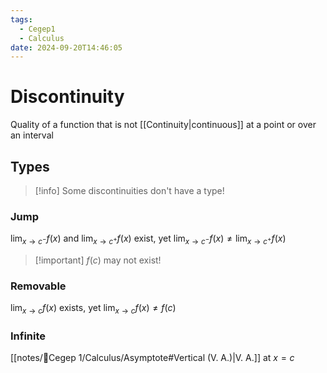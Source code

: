 ```yaml
---
tags:
  - Cegep1
  - Calculus
date: 2024-09-20T14:46:05
---
```


# Discontinuity

Quality of a function that is not [[Continuity|continuous]] at a point or over an interval

## Types

> [!info] Some discontinuities don't have a type!

### Jump

$\lim_{ x \to c^- }f(x)$ and $\lim_{ x \to c^+ }f(x)$ exist, yet $\lim_{ x \to c^- }f(x) \ne \lim_{ x \to c^+ }f(x)$

> [!important] $f(c)$ may not exist!

### Removable

$\lim_{ x \to c }f(x)$ exists, yet $\lim_{ x \to c }f(x) \ne f(c)$

### Infinite

[[notes/📕Cegep 1/Calculus/Asymptote#Vertical (V. A.)|V. A.]] at $x = c$